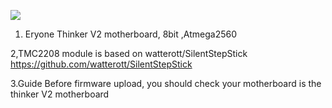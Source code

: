 ![](https://raw.githubusercontent.com/hackaday3D/marlin_Atmel2560/master/drivers/eryone.png)


1. Eryone Thinker V2 motherboard, 8bit ,Atmega2560

2,TMC2208 module is based on watterott/SilentStepStick
https://github.com/watterott/SilentStepStick

3.Guide
Before firmware upload, you should check your motherboard is the thinker V2 motherboard








